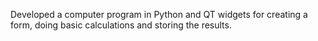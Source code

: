 <p>Developed a computer program in Python and QT widgets for creating a form, doing basic calculations and storing the results.</p>
